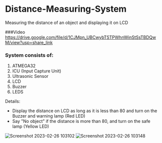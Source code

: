 # Distance-Measuring-System
Measuring the distance of an object and displaying it on LCD

###Video
https://drive.google.com/file/d/1CJMpn_UBCwybTSTPWhnWinStSsTBDQwM/view?usp=share_link

### System consists of:
1. ATMEGA32
2. ICU (Input Capture Unit)
3. Ultrasonic Sensor
4. LCD
5. Buzzer
6. LEDS

Details:
- Display the distance on LCD as long as it is less than 80 and turn on the Buzzer and warning lamp (Red LED)
- Say "No object" if the distance is more than 80, and turn on the safe lamp (Yellow LED)

![Screenshot 2023-02-26 103102](https://user-images.githubusercontent.com/47139708/229431448-2c085e2e-918c-4afe-8bcf-0e7ab3ffbbdf.png)
![Screenshot 2023-02-26 103148](https://user-images.githubusercontent.com/47139708/229431473-ba33fa95-6ed5-4c2b-a009-afb720723bf9.png)
